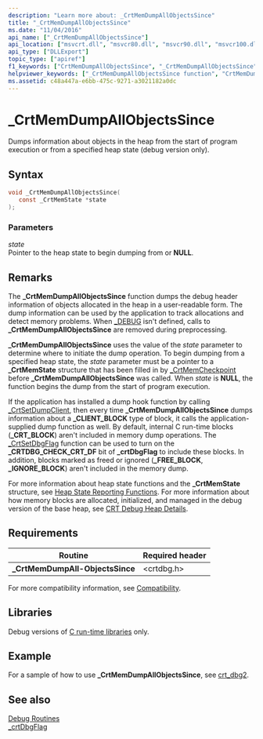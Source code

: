 ```yaml
---
description: "Learn more about: _CrtMemDumpAllObjectsSince"
title: "_CrtMemDumpAllObjectsSince"
ms.date: "11/04/2016"
api_name: ["_CrtMemDumpAllObjectsSince"]
api_location: ["msvcrt.dll", "msvcr80.dll", "msvcr90.dll", "msvcr100.dll", "msvcr100_clr0400.dll", "msvcr110.dll", "msvcr110_clr0400.dll", "msvcr120.dll", "msvcr120_clr0400.dll", "ucrtbase.dll"]
api_type: ["DLLExport"]
topic_type: ["apiref"]
f1_keywords: ["CrtMemDumpAllObjectsSince", "_CrtMemDumpAllObjectsSince"]
helpviewer_keywords: ["_CrtMemDumpAllObjectsSince function", "CrtMemDumpAllObjectsSince function"]
ms.assetid: c48a447a-e6bb-475c-9271-a3021182a0dc
---
```

# _CrtMemDumpAllObjectsSince

Dumps information about objects in the heap from the start of program execution or from a specified heap state (debug version only).

## Syntax

```C
void _CrtMemDumpAllObjectsSince(
   const _CrtMemState *state
);
```

### Parameters

*state*<br/>
Pointer to the heap state to begin dumping from or **NULL**.

## Remarks

The **_CrtMemDumpAllObjectsSince** function dumps the debug header information of objects allocated in the heap in a user-readable form. The dump information can be used by the application to track allocations and detect memory problems. When [_DEBUG](../../c-runtime-library/debug.md) isn't defined, calls to **_CrtMemDumpAllObjectsSince** are removed during preprocessing.

**_CrtMemDumpAllObjectsSince** uses the value of the *state* parameter to determine where to initiate the dump operation. To begin dumping from a specified heap state, the *state* parameter must be a pointer to a **_CrtMemState** structure that has been filled in by [_CrtMemCheckpoint](crtmemcheckpoint.md) before **_CrtMemDumpAllObjectsSince** was called. When *state* is **NULL**, the function begins the dump from the start of program execution.

If the application has installed a dump hook function by calling [_CrtSetDumpClient](crtsetdumpclient.md), then every time **_CrtMemDumpAllObjectsSince** dumps information about a **_CLIENT_BLOCK** type of block, it calls the application-supplied dump function as well. By default, internal C run-time blocks (**_CRT_BLOCK**) aren't included in memory dump operations. The [_CrtSetDbgFlag](crtsetdbgflag.md) function can be used to turn on the **_CRTDBG_CHECK_CRT_DF** bit of **_crtDbgFlag** to include these blocks. In addition, blocks marked as freed or ignored (**_FREE_BLOCK**, **_IGNORE_BLOCK**) aren't included in the memory dump.

For more information about heap state functions and the **_CrtMemState** structure, see [Heap State Reporting Functions](/visualstudio/debugger/crt-debug-heap-details). For more information about how memory blocks are allocated, initialized, and managed in the debug version of the base heap, see [CRT Debug Heap Details](/visualstudio/debugger/crt-debug-heap-details).

## Requirements

|Routine|Required header|
|-------------|---------------------|
|**_CrtMemDumpAll-ObjectsSince**|\<crtdbg.h>|

For more compatibility information, see [Compatibility](../../c-runtime-library/compatibility.md).

## Libraries

Debug versions of [C run-time libraries](../../c-runtime-library/crt-library-features.md) only.

## Example

For a sample of how to use **_CrtMemDumpAllObjectsSince**, see [crt_dbg2](https://github.com/Microsoft/VCSamples/tree/master/VC2010Samples/crt/crt_dbg2).

## See also

[Debug Routines](../../c-runtime-library/debug-routines.md)<br/>
[_crtDbgFlag](../../c-runtime-library/crtdbgflag.md)<br/>
